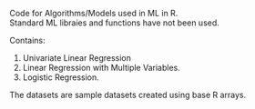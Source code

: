 Code for Algorithms/Models used in ML in R.  
Standard ML libraies and functions have not been used.  

Contains:  
1. Univariate Linear Regression  
2. Linear Regression with Multiple Variables.  
3. Logistic Regression.  


The datasets are sample datasets created using base R arrays.
